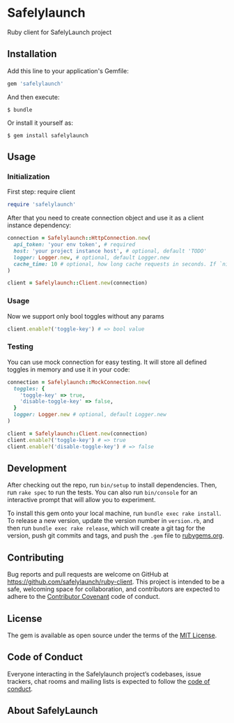 # Safelylaunch

Ruby client for SafelyLaunch project

## Installation

Add this line to your application's Gemfile:

```ruby
gem 'safelylaunch'
```

And then execute:

    $ bundle

Or install it yourself as:

    $ gem install safelylaunch

## Usage

### Initialization
First step: require client

```ruby
require 'safelylaunch'
```

After that you need to create connection object and use it as a client instance dependency:

```ruby
connection = Safelylaunch::HttpConnection.new(
  api_token: 'your env token', # required
  host: 'your project instance host', # optional, default 'TODO'
  logger: Logger.new, # optional, default Logger.new
  cache_time: 10 # optional, how long cache requests in seconds. If `nil` will disable cache. Default `nil`
)

client = Safelylaunch::Client.new(connection)
```

### Usage
Now we support only bool toggles without any params

```ruby
client.enable?('toggle-key') # => bool value
```

### Testing
You can use mock connection for easy testing. It will store all defined toggles in memory and use it in your code:

```ruby
connection = Safelylaunch::MockConnection.new(
  toggles: {
    'toggle-key' => true,
    'disable-toggle-key' => false,
  }
  logger: Logger.new # optional, default Logger.new
)

client = Safelylaunch::Client.new(connection)
client.enable?('toggle-key') # => true
client.enable?('disable-toggle-key') # => false
```

## Development

After checking out the repo, run `bin/setup` to install dependencies. Then, run `rake spec` to run the tests. You can also run `bin/console` for an interactive prompt that will allow you to experiment.

To install this gem onto your local machine, run `bundle exec rake install`. To release a new version, update the version number in `version.rb`, and then run `bundle exec rake release`, which will create a git tag for the version, push git commits and tags, and push the `.gem` file to [rubygems.org](https://rubygems.org).

## Contributing

Bug reports and pull requests are welcome on GitHub at https://github.com/safelylaunch/ruby-client. This project is intended to be a safe, welcoming space for collaboration, and contributors are expected to adhere to the [Contributor Covenant](http://contributor-covenant.org) code of conduct.

## License

The gem is available as open source under the terms of the [MIT License](https://opensource.org/licenses/MIT).

## Code of Conduct

Everyone interacting in the Safelylaunch project’s codebases, issue trackers, chat rooms and mailing lists is expected to follow the [code of conduct](https://github.com/safelylaunch/ruby-client/blob/master/CODE_OF_CONDUCT.md).

## About SafelyLaunch

